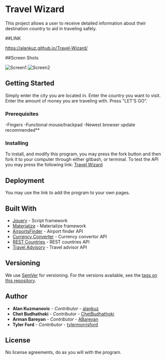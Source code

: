  # Travel Wizard

This project allows a user to receive detailed information about their destination country to aid in traveling safely. 

 ##LINK

 https://alankuz.github.io/Travel-Wizard/

 ##Screen Shots

 ![Screen1](assest/images/ScreenShot2.png)
 ![Screen2](assest/images/ScreenShot1.png)

## Getting Started

Simply enter the city you are located in.
Enter the country you want to visit.
Enter the amount of money you are traveling with.
Press "LET'S GO".

### Prerequisites

-Fingers
-Functional mouse/trackpad
-Newest browser update recommended**

### Installing

To install, and modify this program, you may press the fork button and then fork it to your computer through either gitbash, or terminal. To test the API you may press the following link:
[Travel Wizard](https://github.com/alankuz/Travel-Wizard)

## Deployment

You may use the link to add the program to your own pages.

## Built With

* [Jquery](https://ajax.googleapis.com/ajax/libs/jquery/3.1.0/jquery.min.js) - Script framework
* [Materialize](https://cdnjs.cloudflare.com/ajax/libs/materialize/1.0.0/css/materialize.min.css) - Materialize framework
* [AirportsFinder](https://rapidapi.com/cometari/api/airportsfinder) - Airport finder API
* [Currency Converter](https://rapidapi.com/natkapral/api/currency-converter5) - Currency convertor API
* [REST Countries](https://rapidapi.com/ajayakv/api/rest-countries) - REST countries API
* [Travel Advisory](https://rapidapi.com/nh2000/api/travel-advisory) - Travel advisor API


## Versioning

We use [SemVer](http://semver.org/) for versioning. For the versions available, see the [tags on this repository](https://github.com/alankuz/Travel-Wizard/tags). 

## Author

* **Alan Kuzmanovic** - *Contributor* - [alankuz](https://github.com/alankuz)
* **Chet Budhathoki** - *Contributor* - [ChetBudhathoki](https://github.com/ChetBudhathoki)
* **Arman Bareyan** - *Contributor* - [ABareyan](https://github.com/ABareyan)
* **Tyler Ford** - *Contributor* - [tylermorrisford ](https://github.com/tylermorrisford)

## License

No license agreements, do as you will with the program. 